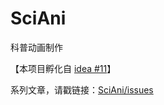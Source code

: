 # SciAni
科普动画制作

【本项目孵化自 [idea #11](https://github.com/orgs/uupers/teams/daily-idea/discussions/11)】

系列文章，请戳链接：[SciAni/issues](https://github.com/uupers/SciAni/issues)
